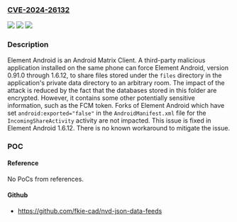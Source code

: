 ### [CVE-2024-26132](https://cve.mitre.org/cgi-bin/cvename.cgi?name=CVE-2024-26132)
![](https://img.shields.io/static/v1?label=Product&message=element-android&color=blue)
![](https://img.shields.io/static/v1?label=Version&message=%3D%20%3E%3D%200.91.0%2C%20%3C%201.6.12%20&color=brighgreen)
![](https://img.shields.io/static/v1?label=Vulnerability&message=CWE-200%3A%20Exposure%20of%20Sensitive%20Information%20to%20an%20Unauthorized%20Actor&color=brighgreen)

### Description

Element Android is an Android Matrix Client. A third-party malicious application installed on the same phone can force Element Android, version 0.91.0 through 1.6.12, to share files stored under the `files` directory in the application's private data directory to an arbitrary room. The impact of the attack is reduced by the fact that the databases stored in this folder are encrypted. However, it contains some other potentially sensitive information, such as the FCM token. Forks of Element Android which have set `android:exported="false"` in the `AndroidManifest.xml` file for the `IncomingShareActivity` activity are not impacted. This issue is fixed in Element Android 1.6.12. There is no known workaround to mitigate the issue.

### POC

#### Reference
No PoCs from references.

#### Github
- https://github.com/fkie-cad/nvd-json-data-feeds

